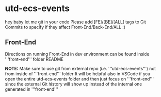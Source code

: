 # utd-ecs-events

hey baby let me git in your code
Please add [FE]/[BE]/[ALL] tags to Git Commits to specify if they affect Front-End/Back-End/ALL :)

## Front-End

Directions on running Front-End in dev environment can be found inside '''front-end''' folder README

**NOTE:** Make sure to use git from external repo (i.e. '''utd-ecs-events''') not from inside of '''front-end''' folder
It will be helpful also in VSCode if you open the entire utd-ecs-events folder and then just focus on '''front-end''' since the external Git history will show up instead of the internal one generated in '''front-end'''